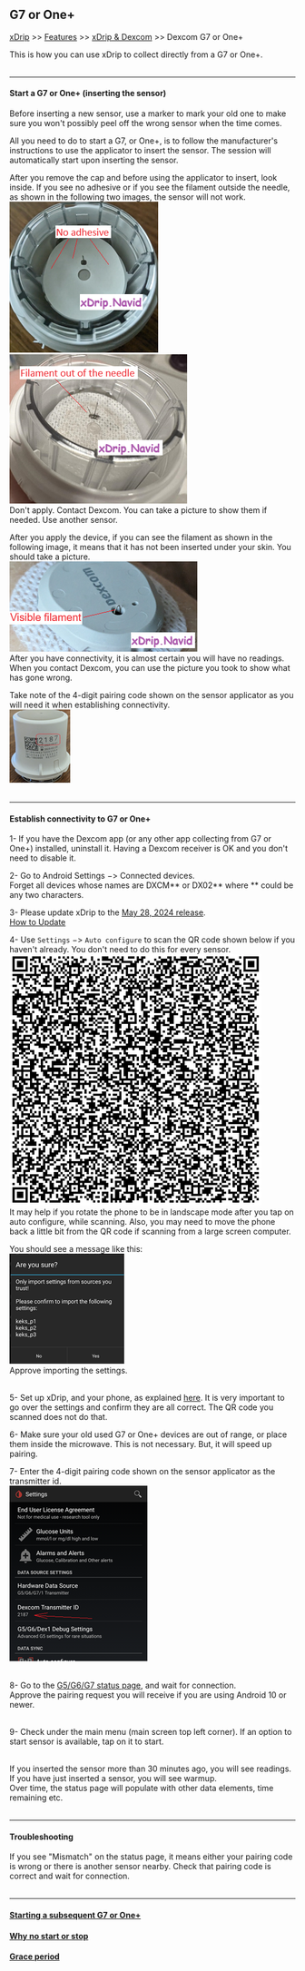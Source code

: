 ## G7 or One+  
[xDrip](../../README.md) >> [Features](../Features_page.md) >> [xDrip & Dexcom](../Dexcom_page.md) >> Dexcom G7 or One+  
  
This is how you can use xDrip to collect directly from a G7 or One+.  
<br/>  
  
---  
  
#### **Start a G7 or One+ (inserting the sensor)**  
Before inserting a new sensor, use a marker to mark your old one to make sure you won't possibly peel off the wrong sensor when the time comes.  
  
All you need to do to start a G7, or One+, is to follow the manufacturer's instructions to use the applicator to insert the sensor.  The session will automatically start upon inserting the sensor.  
  
After you remove the cap and before using the applicator to insert, look inside.  If you see no adhesive or if you see the filament outside the needle, as shown in the following two images, the sensor will not work.  
![](./images/G7NoAdhesive.png)  
![](./images/G7FilamentOut.png)  
Don't apply.  Contact Dexcom.  You can take a picture to show them if needed.  Use another sensor.  

After you apply the device, if you can see the filament as shown in the following image, it means that it has not been inserted under your skin.  You should take a picture.  
![](./images/G7FilamentNotInserted.png)  
After you have connectivity, it is almost certain you will have no readings.  When you contact Dexcom, you can use the picture you took to show what has  gone wrong.  
    
Take note of the 4-digit pairing code shown on the sensor applicator as you will need it when establishing connectivity.  
![](./images/G7_Applicator.png)  
<br/>  

---  

#### **Establish connectivity to G7 or One+**  
  
1- If you have the Dexcom app (or any other app collecting from G7 or One+) installed, uninstall it.  Having a Dexcom receiver is OK and you don't need to disable it.  
  
2- Go to Android Settings &#8722;> Connected devices.  
Forget all devices whose names are DXCM\*\* or DX02\*\* where \*\* could be any two characters.  
  
3- Please update xDrip to the [May 28, 2024 release](https://github.com/NightscoutFoundation/xDrip/releases/tag/2024.05.28).  
[How to Update](../Updates.md)  
  
4- Use `Settings` &#8722;> `Auto configure` to scan the QR code shown below if you haven't already.  You don't need to do this for every sensor.  
![](./images/G7_keks_QR.png)  
It may help if you rotate the phone to be in landscape mode after you tap on auto configure, while scanning.  Also, you may need to move the phone back a little bit from the QR code if scanning from a large screen computer.  
  
You should see a message like this:  
![](./images/keks_QR_confirm.png)  
Approve importing the settings.  
<br/>  
  
5- Set up xDrip, and your phone, as explained [here](../G6-Recommended-Settings.md).  It is very important to go over the settings and confirm they are all correct.  The QR code you scanned does not do that.  
  
6- Make sure your old used G7 or One+ devices are out of range, or place them inside the microwave.  This is not necessary.  But, it will speed up pairing.  
  
7- Enter the 4-digit pairing code shown on the sensor applicator as the transmitter id.  
![](./images/DexG7ID.png)  
<br/>  
  
8- Go to the [G5/G6/G7 status page](../StatusG5G6.md), and wait for connection.  
Approve the pairing request you will receive if you are using Android 10 or newer.  
<br/>  

9- Check under the main menu (main screen top left corner).  If an option to start sensor is available, tap on it to start.  
<br/>  
  
If you inserted the sensor more than 30 minutes ago, you will see readings.  If you have just inserted a sensor, you will see warmup.  
Over time, the status page will populate with other data elements, time remaining etc.  
<br/>  
  
---  
  
#### **Troubleshooting**    
If you see "Mismatch" on the status page, it means either your pairing code is wrong or there is another sensor nearby. Check that pairing code is correct and wait for connection.  
<br/>  

---  

#### [Starting a subsequent G7 or One+](./SubsequentG7.md)  
#### [Why no start or stop](./WhyNoG7Stop.md)
#### [Grace period](./G7_Grace.md)
  
